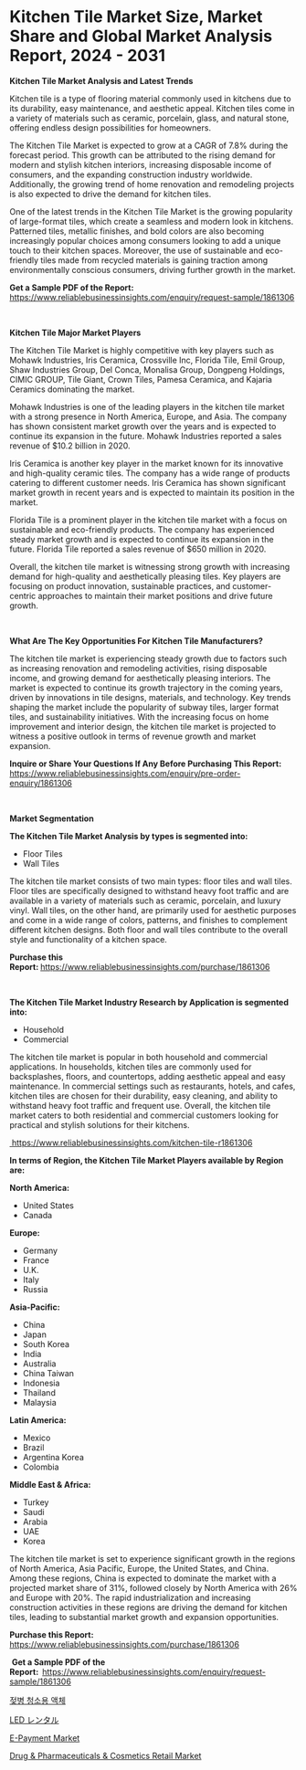 <p><h1>Kitchen Tile Market Size, Market Share and Global Market Analysis Report, 2024 - 2031</h1></p><p><strong>Kitchen Tile Market Analysis and Latest Trends</strong></p>
<p><p>Kitchen tile is a type of flooring material commonly used in kitchens due to its durability, easy maintenance, and aesthetic appeal. Kitchen tiles come in a variety of materials such as ceramic, porcelain, glass, and natural stone, offering endless design possibilities for homeowners.</p><p>The Kitchen Tile Market is expected to grow at a CAGR of 7.8% during the forecast period. This growth can be attributed to the rising demand for modern and stylish kitchen interiors, increasing disposable income of consumers, and the expanding construction industry worldwide. Additionally, the growing trend of home renovation and remodeling projects is also expected to drive the demand for kitchen tiles.</p><p>One of the latest trends in the Kitchen Tile Market is the growing popularity of large-format tiles, which create a seamless and modern look in kitchens. Patterned tiles, metallic finishes, and bold colors are also becoming increasingly popular choices among consumers looking to add a unique touch to their kitchen spaces. Moreover, the use of sustainable and eco-friendly tiles made from recycled materials is gaining traction among environmentally conscious consumers, driving further growth in the market.</p></p>
<p><strong>Get a Sample PDF of the Report:&nbsp;</strong> <a href="https://www.reliablebusinessinsights.com/enquiry/request-sample/1861306">https://www.reliablebusinessinsights.com/enquiry/request-sample/1861306</a></p>
<p>&nbsp;</p>
<p><strong>Kitchen Tile Major Market Players</strong></p>
<p><p>The Kitchen Tile Market is highly competitive with key players such as Mohawk Industries, Iris Ceramica, Crossville Inc, Florida Tile, Emil Group, Shaw Industries Group, Del Conca, Monalisa Group, Dongpeng Holdings, CIMIC GROUP, Tile Giant, Crown Tiles, Pamesa Ceramica, and Kajaria Ceramics dominating the market. </p><p>Mohawk Industries is one of the leading players in the kitchen tile market with a strong presence in North America, Europe, and Asia. The company has shown consistent market growth over the years and is expected to continue its expansion in the future. Mohawk Industries reported a sales revenue of $10.2 billion in 2020.</p><p>Iris Ceramica is another key player in the market known for its innovative and high-quality ceramic tiles. The company has a wide range of products catering to different customer needs. Iris Ceramica has shown significant market growth in recent years and is expected to maintain its position in the market. </p><p>Florida Tile is a prominent player in the kitchen tile market with a focus on sustainable and eco-friendly products. The company has experienced steady market growth and is expected to continue its expansion in the future. Florida Tile reported a sales revenue of $650 million in 2020.</p><p>Overall, the kitchen tile market is witnessing strong growth with increasing demand for high-quality and aesthetically pleasing tiles. Key players are focusing on product innovation, sustainable practices, and customer-centric approaches to maintain their market positions and drive future growth.</p></p>
<p>&nbsp;</p>
<p><strong>What Are The Key Opportunities For Kitchen Tile Manufacturers?</strong></p>
<p><p>The kitchen tile market is experiencing steady growth due to factors such as increasing renovation and remodeling activities, rising disposable income, and growing demand for aesthetically pleasing interiors. The market is expected to continue its growth trajectory in the coming years, driven by innovations in tile designs, materials, and technology. Key trends shaping the market include the popularity of subway tiles, larger format tiles, and sustainability initiatives. With the increasing focus on home improvement and interior design, the kitchen tile market is projected to witness a positive outlook in terms of revenue growth and market expansion.</p></p>
<p><strong>Inquire or Share Your Questions If Any Before Purchasing This Report:</strong> <a href="https://www.reliablebusinessinsights.com/enquiry/pre-order-enquiry/1861306">https://www.reliablebusinessinsights.com/enquiry/pre-order-enquiry/1861306</a></p>
<p>&nbsp;</p>
<p><strong>Market Segmentation</strong></p>
<p><strong>The Kitchen Tile Market Analysis by types is segmented into:</strong></p>
<p><ul><li>Floor Tiles</li><li>Wall Tiles</li></ul></p>
<p><p>The kitchen tile market consists of two main types: floor tiles and wall tiles. Floor tiles are specifically designed to withstand heavy foot traffic and are available in a variety of materials such as ceramic, porcelain, and luxury vinyl. Wall tiles, on the other hand, are primarily used for aesthetic purposes and come in a wide range of colors, patterns, and finishes to complement different kitchen designs. Both floor and wall tiles contribute to the overall style and functionality of a kitchen space.</p></p>
<p><strong>Purchase this Report:&nbsp;</strong><a href="https://www.reliablebusinessinsights.com/purchase/1861306">https://www.reliablebusinessinsights.com/purchase/1861306</a></p>
<p>&nbsp;</p>
<p><strong>The Kitchen Tile Market Industry Research by Application is segmented into:</strong></p>
<p><ul><li>Household</li><li>Commercial</li></ul></p>
<p><p>The kitchen tile market is popular in both household and commercial applications. In households, kitchen tiles are commonly used for backsplashes, floors, and countertops, adding aesthetic appeal and easy maintenance. In commercial settings such as restaurants, hotels, and cafes, kitchen tiles are chosen for their durability, easy cleaning, and ability to withstand heavy foot traffic and frequent use. Overall, the kitchen tile market caters to both residential and commercial customers looking for practical and stylish solutions for their kitchens.</p></p>
<p><a href="https://www.reliablebusinessinsights.com/kitchen-tile-r1861306">&nbsp;https://www.reliablebusinessinsights.com/kitchen-tile-r1861306</a></p>
<p><strong>In terms of Region, the Kitchen Tile Market Players available by Region are:</strong></p>
<p>
    <p> <strong> North America: </strong>
        <ul>
            <li>United States</li>
            <li>Canada</li>
        </ul>
        </p> 
    <p> <strong> Europe: </strong>
        <ul>
            <li>Germany</li>
            <li>France</li>
            <li>U.K.</li>
            <li>Italy</li>
            <li>Russia</li>
        </ul>
        </p> 
    <p> <strong> Asia-Pacific: </strong>
        <ul>
            <li>China</li>
            <li>Japan</li>
            <li>South Korea</li>
            <li>India</li>
            <li>Australia</li>
            <li>China Taiwan</li>
            <li>Indonesia</li>
            <li>Thailand</li>
            <li>Malaysia</li>
        </ul>
        </p> 
    <p> <strong> Latin America: </strong>
        <ul>
            <li>Mexico</li>
            <li>Brazil</li>
            <li>Argentina Korea</li>
            <li>Colombia</li>
        </ul>
        </p> 
    <p> <strong> Middle East & Africa: </strong>
        <ul>
            <li>Turkey</li>
            <li>Saudi</li>
            <li>Arabia</li>
            <li>UAE</li>
            <li>Korea</li>
        </ul>
    </p>
    </p>
<p><p>The kitchen tile market is set to experience significant growth in the regions of North America, Asia Pacific, Europe, the United States, and China. Among these regions, China is expected to dominate the market with a projected market share of 31%, followed closely by North America with 26% and Europe with 20%. The rapid industrialization and increasing construction activities in these regions are driving the demand for kitchen tiles, leading to substantial market growth and expansion opportunities.</p></p>
<p><strong>Purchase this Report: </strong><a href="https://www.reliablebusinessinsights.com/purchase/1861306">https://www.reliablebusinessinsights.com/purchase/1861306</a></p>
<p>&nbsp;<strong>Get a Sample PDF of the Report:&nbsp;&nbsp;</strong><a href="https://www.reliablebusinessinsights.com/enquiry/request-sample/1861306">https://www.reliablebusinessinsights.com/enquiry/request-sample/1861306</a></p>
<p><strong></strong></p>
<p><p><a href="https://medium.com/@emmareed1901/%EC%95%84%EA%B8%B0-%EB%B3%91-%EC%B2%AD%EC%86%8C-%EC%95%A1%EC%B2%B4-%EC%8B%9C%EC%9E%A5-%EA%B7%9C%EB%AA%A8%EB%8A%94-%EA%B8%80%EB%A1%9C%EB%B2%8C-%EC%82%B0%EC%97%85%EC%97%90%EC%84%9C-%EC%B5%9C%EC%A0%81%EC%9D%98-%EB%A7%88%EC%BC%80%ED%8C%85-%EC%B1%84%EB%84%90%EC%9D%84-%EB%93%9C%EB%9F%AC%EB%83%85%EB%8B%88%EB%8B%A4-eead09109a77">젖병 청소용 액체</a></p><p><a href="https://medium.com/@andrade736451/led%E3%83%AC%E3%83%B3%E3%82%BF%E3%83%AB%E5%B8%82%E5%A0%B4-2031%E5%B9%B4%E3%81%BE%E3%81%A7%E3%81%AE%E6%88%90%E5%8A%9F%E3%81%99%E3%82%8B%E3%83%93%E3%82%B8%E3%83%8D%E3%82%B9%E6%88%A6%E7%95%A5%E3%81%AE%E9%8D%B5-d95a07d41be4">LED レンタル</a></p><p><a href="https://github.com/kaiserrayhan25/Market-Research-Report-List-1/blob/main/e-payment-market.md">E-Payment Market</a></p><p><a href="https://github.com/sowravmitra0/Market-Research-Report-List-1/blob/main/drug-pharmaceuticals-cosmetics-retail-market.md">Drug & Pharmaceuticals & Cosmetics Retail Market</a></p></p>